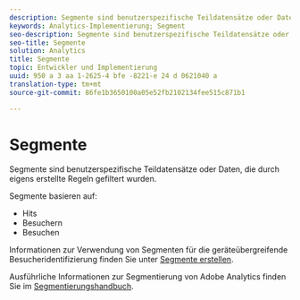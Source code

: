 ```yaml
---
description: Segmente sind benutzerspezifische Teildatensätze oder Daten, die durch eigens erstellte Regeln gefiltert wurden.
keywords: Analytics-Implementierung; Segment
seo-description: Segmente sind benutzerspezifische Teildatensätze oder Daten, die durch eigens erstellte Regeln gefiltert wurden.
seo-title: Segmente
solution: Analytics
title: Segmente
topic: Entwickler und Implementierung
uuid: 950 a 3 aa 1-2625-4 bfe -8221-e 24 d 0621040 a
translation-type: tm+mt
source-git-commit: 86fe1b3650100a05e52fb2102134fee515c871b1

---
```



# Segmente

Segmente sind benutzerspezifische Teildatensätze oder Daten, die durch eigens erstellte Regeln gefiltert wurden.

Segmente basieren auf:

* Hits
* Besuchern
* Besuchen

Informationen zur Verwendung von Segmenten für die geräteübergreifende Besucheridentifizierung finden Sie unter [Segmente erstellen](../../implement/js-implementation/xdevice-visid/segments.md#concept_77F0A880A6BA4A919A233DAF9D0D6FB5).

Ausführliche Informationen zur Segmentierung von Adobe Analytics finden Sie im [Segmentierungshandbuch](https://marketing.adobe.com/resources/help/en_US/analytics/segment/).

